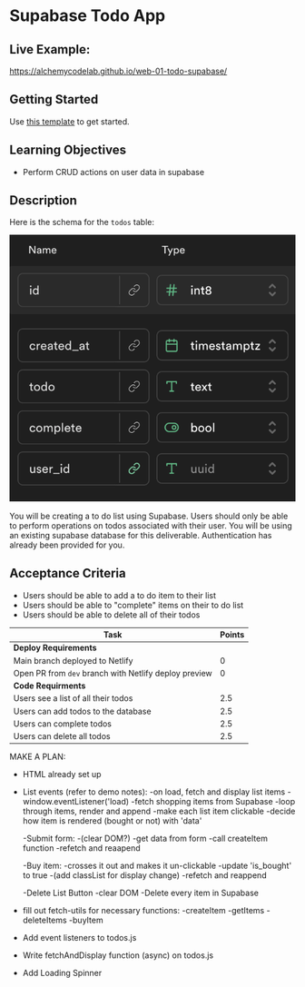 # Supabase Todo App

## Live Example:

https://alchemycodelab.github.io/web-01-todo-supabase/

## Getting Started

Use [this template](https://github.com/alchemycodelab/half-baked-web-01-todo-supabase) to get started.

## Learning Objectives

-   Perform CRUD actions on user data in supabase

## Description

Here is the schema for the `todos` table:

![](./todos-model.png)

You will be creating a to do list using Supabase. Users should only be able to perform operations on todos associated with their user. You will be using an existing supabase database for this deliverable. Authentication has already been provided for you.

## Acceptance Criteria

-   Users should be able to add a to do item to their list
-   Users should be able to "complete" items on their to do list
-   Users should be able to delete all of their todos

| Task                                                  | Points |
| ----------------------------------------------------- | ------ |
| **Deploy Requirements**                               |        |
| Main branch deployed to Netlify                       | 0      |
| Open PR from `dev` branch with Netlify deploy preview | 0      |
| **Code Requirments**                                  |        |
| Users see a list of all their todos                   | 2.5    |
| Users can add todos to the database                   | 2.5    |
| Users can complete todos                              | 2.5    |
| Users can delete all todos                            | 2.5    |



MAKE A PLAN:

- HTML already set up
- List events (refer to demo notes): 
    -on load, fetch and display list items
        -window.eventListener('load)
        -fetch shopping items from Supabase
        -loop through items, render and append
            -make each list item clickable
            -decide how item is rendered (bought or not) with 'data'

    -Submit form:
        -(clear DOM?)
        -get data from form
        -call createItem function
        -refetch and reaapend

    -Buy item:
        -crosses it out and makes it un-clickable 
            -update  'is_bought' to true
            -(add classList for display change)
        -refetch and reappend

    -Delete List Button
        -clear DOM
        -Delete every item in Supabase

- fill out fetch-utils for necessary functions:
        -createItem
        -getItems
        -deleteItems
        -buyItem

- Add event listeners to todos.js

- Write fetchAndDisplay function (async) on todos.js

- Add Loading Spinner